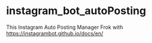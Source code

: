 # instagram_bot_autoPosting
This Instagram Auto Posting Manager Frok with https://instagrambot.github.io/docs/en/
